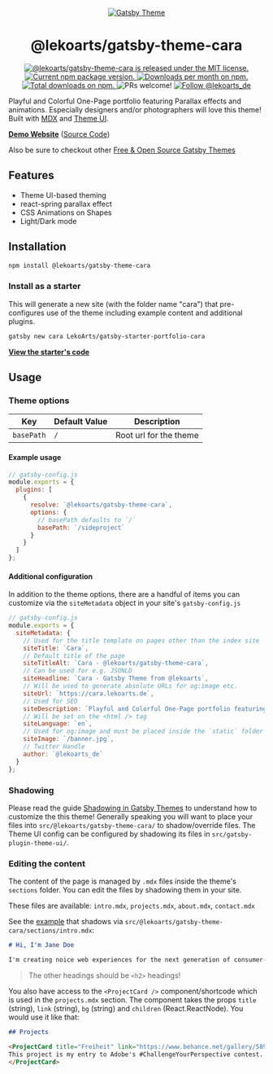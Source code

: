 <p align="center">
  <a href="https://themes.lekoarts.de">
    <img alt="Gatsby Theme" src="https://img.lekoarts.de/gatsby/gatsby-themes-illustration.png" />
  </a>
</p>
<h1 align="center">
  @lekoarts/gatsby-theme-cara
</h1>

<p align="center">
  <a href="https://github.com/LekoArts/gatsby-themes/blob/master/LICENSE">
    <img src="https://img.shields.io/badge/license-MIT-blue.svg" alt="@lekoarts/gatsby-theme-cara is released under the MIT license." />
  </a>
  <a href="https://www.npmjs.org/package/@lekoarts/gatsby-theme-cara">
    <img src="https://img.shields.io/npm/v/@lekoarts/gatsby-theme-cara.svg" alt="Current npm package version." />
  </a>
  <a href="https://npmcharts.com/compare/@lekoarts/gatsby-theme-cara?minimal=true">
    <img src="https://img.shields.io/npm/dm/@lekoarts/gatsby-theme-cara.svg" alt="Downloads per month on npm." />
  </a>
  <a href="https://npmcharts.com/compare/@lekoarts/gatsby-theme-cara?minimal=true">
    <img src="https://img.shields.io/npm/dt/@lekoarts/gatsby-theme-cara.svg" alt="Total downloads on npm." />
  </a>
  <img src="https://img.shields.io/badge/PRs-welcome-brightgreen.svg" alt="PRs welcome!" />
  <a href="https://twitter.com/intent/follow?screen_name=lekoarts_de">
      <img src="https://img.shields.io/twitter/follow/lekoarts_de.svg?label=Follow%20@lekoarts_de" alt="Follow @lekoarts_de" />
    </a>
</p>

Playful and Colorful One-Page portfolio featuring Parallax effects and animations. Especially designers and/or photographers will love this theme! Built with [MDX](https://mdxjs.com/) and [Theme UI](https://theme-ui.com/).

[**Demo Website**](https://cara.lekoarts.de) ([Source Code](https://github.com/LekoArts/gatsby-starter-portfolio-cara))

Also be sure to checkout other [Free & Open Source Gatsby Themes](https://themes.lekoarts.de)

## Features

- Theme UI-based theming
- react-spring parallax effect
- CSS Animations on Shapes
- Light/Dark mode

## Installation

```sh
npm install @lekoarts/gatsby-theme-cara
```

### Install as a starter

This will generate a new site (with the folder name "cara") that pre-configures use of the theme including example content and additional plugins.

```sh
gatsby new cara LekoArts/gatsby-starter-portfolio-cara
```

[**View the starter's code**](https://github.com/LekoArts/gatsby-starter-portfolio-cara)

## Usage

### Theme options

| Key        | Default Value | Description            |
| ---------- | ------------- | ---------------------- |
| `basePath` | `/`           | Root url for the theme |

#### Example usage

```js
// gatsby-config.js
module.exports = {
  plugins: [
    {
      resolve: `@lekoarts/gatsby-theme-cara`,
      options: {
        // basePath defaults to `/`
        basePath: `/sideproject`
      }
    }
  ]
};
```

#### Additional configuration

In addition to the theme options, there are a handful of items you can customize via the `siteMetadata` object in your site's `gatsby-config.js`

```js
// gatsby-config.js
module.exports = {
  siteMetadata: {
    // Used for the title template on pages other than the index site
    siteTitle: `Cara`,
    // Default title of the page
    siteTitleAlt: `Cara - @lekoarts/gatsby-theme-cara`,
    // Can be used for e.g. JSONLD
    siteHeadline: `Cara - Gatsby Theme from @lekoarts`,
    // Will be used to generate absolute URLs for og:image etc.
    siteUrl: `https://cara.lekoarts.de`,
    // Used for SEO
    siteDescription: `Playful and Colorful One-Page portfolio featuring Parallax effects and animations`,
    // Will be set on the <html /> tag
    siteLanguage: `en`,
    // Used for og:image and must be placed inside the `static` folder
    siteImage: `/banner.jpg`,
    // Twitter Handle
    author: `@lekoarts_de`
  }
};
```

### Shadowing

Please read the guide [Shadowing in Gatsby Themes](https://www.gatsbyjs.org/docs/themes/shadowing/) to understand how to customize the this theme! Generally speaking you will want to place your files into `src/@lekoarts/gatsby-theme-cara/` to shadow/override files. The Theme UI config can be configured by shadowing its files in `src/gatsby-plugin-theme-ui/`.

### Editing the content

The content of the page is managed by `.mdx` files inside the theme's `sections` folder. You can edit the files by shadowing them in your site.

These files are available: `intro.mdx`, `projects.mdx`, `about.mdx`, `contact.mdx`

See the [example](https://github.com/LekoArts/gatsby-themes/tree/master/examples/cara/src/@lekoarts/gatsby-theme-cara/sections) that shadows via `src/@lekoarts/gatsby-theme-cara/sections/intro.mdx`:

```md
# Hi, I'm Jane Doe

I'm creating noice web experiences for the next generation of consumer-facing companies
```

> The other headings should be `<h2>` headings!

You also have access to the `<ProjectCard />` component/shortcode which is used in the `projects.mdx` section. The component takes the props `title` (string), `link` (string), `bg` (string) and `children` (React.ReactNode). You would use it like that:

```md
## Projects

<ProjectCard title="Freiheit" link="https://www.behance.net/gallery/58937147/Freiheit" bg="linear-gradient(to right, #D4145A 0%, #FBB03B 100%)">
This project is my entry to Adobe's #ChallengeYourPerspective contest.
</ProjectCard>
```
